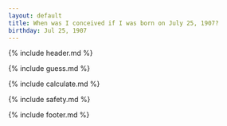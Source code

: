 ```yaml
---
layout: default
title: When was I conceived if I was born on July 25, 1907?
birthday: Jul 25, 1907
---
```


{% include header.md %}

{% include guess.md %}

{% include calculate.md %}

{% include safety.md %}

{% include footer.md %}



